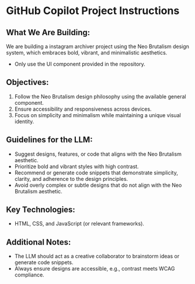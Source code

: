 # GitHub Copilot Project Instructions

## What We Are Building:

We are building a instagram archiver project using the Neo Brutalism design system, which embraces bold, vibrant, and minimalistic aesthetics.

- Only use the UI component provided in the repository.

## Objectives:

1. Follow the Neo Brutalism design philosophy using the available general component.
2. Ensure accessibility and responsiveness across devices.
3. Focus on simplicity and minimalism while maintaining a unique visual identity.

## Guidelines for the LLM:

- Suggest designs, features, or code that aligns with the Neo Brutalism aesthetic.
- Prioritize bold and vibrant styles with high contrast.
- Recommend or generate code snippets that demonstrate simplicity, clarity, and adherence to the design principles.
- Avoid overly complex or subtle designs that do not align with the Neo Brutalism aesthetic.

## Key Technologies:

- HTML, CSS, and JavaScript (or relevant frameworks).

## Additional Notes:

- The LLM should act as a creative collaborator to brainstorm ideas or generate code snippets.
- Always ensure designs are accessible, e.g., contrast meets WCAG compliance.
